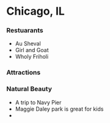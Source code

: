 # Chicago, IL 

### Restuarants
- Au Sheval
- Girl and Goat
- Wholy Friholi

### Attractions

### Natural Beauty
- A trip to Navy Pier
- Maggie Daley park is great for kids
- 
